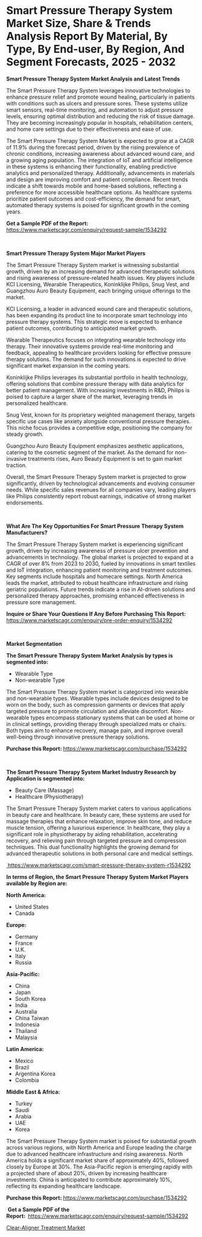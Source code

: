 <p><h1>Smart Pressure Therapy System Market Size, Share & Trends Analysis Report By Material, By Type, By End-user, By Region, And Segment Forecasts, 2025 - 2032</h1></p><p><strong>Smart Pressure Therapy System Market Analysis and Latest Trends</strong></p>
<p><p>The Smart Pressure Therapy System leverages innovative technologies to enhance pressure relief and promote wound healing, particularly in patients with conditions such as ulcers and pressure sores. These systems utilize smart sensors, real-time monitoring, and automation to adjust pressure levels, ensuring optimal distribution and reducing the risk of tissue damage. They are becoming increasingly popular in hospitals, rehabilitation centers, and home care settings due to their effectiveness and ease of use.</p><p>The Smart Pressure Therapy System Market is expected to grow at a CAGR of 11.9% during the forecast period, driven by the rising prevalence of chronic conditions, increasing awareness about advanced wound care, and a growing aging population. The integration of IoT and artificial intelligence in these systems is enhancing their functionality, enabling predictive analytics and personalized therapy. Additionally, advancements in materials and design are improving comfort and patient compliance. Recent trends indicate a shift towards mobile and home-based solutions, reflecting a preference for more accessible healthcare options. As healthcare systems prioritize patient outcomes and cost-efficiency, the demand for smart, automated therapy systems is poised for significant growth in the coming years.</p></p>
<p><strong>Get a Sample PDF of the Report:&nbsp;</strong> <a href="https://www.marketscagr.com/enquiry/request-sample/1534292?utm_campaign=2782&utm_medium=2&utm_source=Github&utm_content=ia&utm_term=04032025&utm_id=smart-pressure-therapy-system">https://www.marketscagr.com/enquiry/request-sample/1534292</a></p>
<p>&nbsp;</p>
<p><strong>Smart Pressure Therapy System Major Market Players</strong></p>
<p><p>The Smart Pressure Therapy System market is witnessing substantial growth, driven by an increasing demand for advanced therapeutic solutions and rising awareness of pressure-related health issues. Key players include KCI Licensing, Wearable Therapeutics, Koninklijke Philips, Snug Vest, and Guangzhou Auro Beauty Equipment, each bringing unique offerings to the market.</p><p>KCI Licensing, a leader in advanced wound care and therapeutic solutions, has been expanding its product line to incorporate smart technology into pressure therapy systems. This strategic move is expected to enhance patient outcomes, contributing to anticipated market growth.</p><p>Wearable Therapeutics focuses on integrating wearable technology into therapy. Their innovative systems provide real-time monitoring and feedback, appealing to healthcare providers looking for effective pressure therapy solutions. The demand for such innovations is expected to drive significant market expansion in the coming years.</p><p>Koninklijke Philips leverages its substantial portfolio in health technology, offering solutions that combine pressure therapy with data analytics for better patient management. With increasing investments in R&D, Philips is poised to capture a larger share of the market, leveraging trends in personalized healthcare.</p><p>Snug Vest, known for its proprietary weighted management therapy, targets specific use cases like anxiety alongside conventional pressure therapies. This niche focus provides a competitive edge, positioning the company for steady growth.</p><p>Guangzhou Auro Beauty Equipment emphasizes aesthetic applications, catering to the cosmetic segment of the market. As the demand for non-invasive treatments rises, Auro Beauty Equipment is set to gain market traction.</p><p>Overall, the Smart Pressure Therapy System market is projected to grow significantly, driven by technological advancements and evolving consumer needs. While specific sales revenues for all companies vary, leading players like Philips consistently report robust earnings, indicative of strong market endorsements.</p></p>
<p>&nbsp;</p>
<p><strong>What Are The Key Opportunities For Smart Pressure Therapy System Manufacturers?</strong></p>
<p><p>The Smart Pressure Therapy System market is experiencing significant growth, driven by increasing awareness of pressure ulcer prevention and advancements in technology. The global market is projected to expand at a CAGR of over 8% from 2023 to 2030, fueled by innovations in smart textiles and IoT integration, enhancing patient monitoring and treatment outcomes. Key segments include hospitals and homecare settings. North America leads the market, attributed to robust healthcare infrastructure and rising geriatric populations. Future trends indicate a rise in AI-driven solutions and personalized therapy approaches, promising enhanced effectiveness in pressure sore management.</p></p>
<p><strong>Inquire or Share Your Questions If Any Before Purchasing This Report:</strong> <a href="https://www.marketscagr.com/enquiry/pre-order-enquiry/1534292?utm_campaign=2782&utm_medium=2&utm_source=Github&utm_content=ia&utm_term=04032025&utm_id=smart-pressure-therapy-system">https://www.marketscagr.com/enquiry/pre-order-enquiry/1534292</a></p>
<p>&nbsp;</p>
<p><strong>Market Segmentation</strong></p>
<p><strong>The Smart Pressure Therapy System Market Analysis by types is segmented into:</strong></p>
<p><ul><li>Wearable Type</li><li>Non-wearable Type</li></ul></p>
<p><p>The Smart Pressure Therapy System market is categorized into wearable and non-wearable types. Wearable types include devices designed to be worn on the body, such as compression garments or devices that apply targeted pressure to promote circulation and alleviate discomfort. Non-wearable types encompass stationary systems that can be used at home or in clinical settings, providing therapy through specialized mats or chairs. Both types aim to enhance recovery, manage pain, and improve overall well-being through innovative pressure therapy solutions.</p></p>
<p><strong>Purchase this Report:&nbsp;</strong><a href="https://www.marketscagr.com/purchase/1534292?utm_campaign=2782&utm_medium=2&utm_source=Github&utm_content=ia&utm_term=04032025&utm_id=smart-pressure-therapy-system">https://www.marketscagr.com/purchase/1534292</a></p>
<p>&nbsp;</p>
<p><strong>The Smart Pressure Therapy System Market Industry Research by Application is segmented into:</strong></p>
<p><ul><li>Beauty Care (Massage)</li><li>Healthcare (Physiotherapy)</li></ul></p>
<p><p>The Smart Pressure Therapy System market caters to various applications in beauty care and healthcare. In beauty care, these systems are used for massage therapies that enhance relaxation, improve skin tone, and reduce muscle tension, offering a luxurious experience. In healthcare, they play a significant role in physiotherapy by aiding rehabilitation, accelerating recovery, and relieving pain through targeted pressure and compression techniques. This dual functionality highlights the growing demand for advanced therapeutic solutions in both personal care and medical settings.</p></p>
<p><a href="https://www.marketscagr.com/smart-pressure-therapy-system-r1534292?utm_campaign=2782&utm_medium=2&utm_source=Github&utm_content=ia&utm_term=04032025&utm_id=smart-pressure-therapy-system">&nbsp;https://www.marketscagr.com/smart-pressure-therapy-system-r1534292</a></p>
<p><strong>In terms of Region, the Smart Pressure Therapy System Market Players available by Region are:</strong></p>
<p>
    <p> <strong> North America: </strong>
        <ul>
            <li>United States</li>
            <li>Canada</li>
        </ul>
        </p> 
    <p> <strong> Europe: </strong>
        <ul>
            <li>Germany</li>
            <li>France</li>
            <li>U.K.</li>
            <li>Italy</li>
            <li>Russia</li>
        </ul>
        </p> 
    <p> <strong> Asia-Pacific: </strong>
        <ul>
            <li>China</li>
            <li>Japan</li>
            <li>South Korea</li>
            <li>India</li>
            <li>Australia</li>
            <li>China Taiwan</li>
            <li>Indonesia</li>
            <li>Thailand</li>
            <li>Malaysia</li>
        </ul>
        </p> 
    <p> <strong> Latin America: </strong>
        <ul>
            <li>Mexico</li>
            <li>Brazil</li>
            <li>Argentina Korea</li>
            <li>Colombia</li>
        </ul>
        </p> 
    <p> <strong> Middle East & Africa: </strong>
        <ul>
            <li>Turkey</li>
            <li>Saudi</li>
            <li>Arabia</li>
            <li>UAE</li>
            <li>Korea</li>
        </ul>
    </p>
    </p>
<p><p>The Smart Pressure Therapy System market is poised for substantial growth across various regions, with North America and Europe leading the charge due to advanced healthcare infrastructure and rising awareness. North America holds a significant market share of approximately 40%, followed closely by Europe at 30%. The Asia-Pacific region is emerging rapidly with a projected share of about 20%, driven by increasing healthcare investments. China is anticipated to contribute approximately 10%, reflecting its expanding healthcare landscape.</p></p>
<p><strong>Purchase this Report: </strong><a href="https://www.marketscagr.com/purchase/1534292?utm_campaign=2782&utm_medium=2&utm_source=Github&utm_content=ia&utm_term=04032025&utm_id=smart-pressure-therapy-system">https://www.marketscagr.com/purchase/1534292</a></p>
<p>&nbsp;<strong>Get a Sample PDF of the Report:&nbsp;&nbsp;</strong><a href="https://www.marketscagr.com/enquiry/request-sample/1534292?utm_campaign=2782&utm_medium=2&utm_source=Github&utm_content=ia&utm_term=04032025&utm_id=smart-pressure-therapy-system">https://www.marketscagr.com/enquiry/request-sample/1534292</a></p>
<p><strong></strong></p>
<p><p><a href="https://github.com/raeezkenedz/Market-Research-Report-List-1/blob/main/clear-aligner-treatment-market.md?utm_campaign=2782&utm_medium=2&utm_source=Github&utm_content=ia&utm_term=04032025&utm_id=smart-pressure-therapy-system">Clear-Aligner Treatment Market</a></p></p>